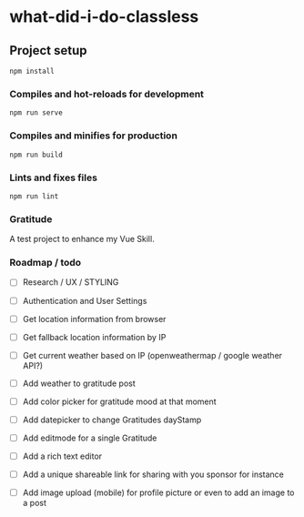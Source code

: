 # what-did-i-do-classless

## Project setup
```
npm install
```

### Compiles and hot-reloads for development
```
npm run serve
```

### Compiles and minifies for production
```
npm run build
```

### Lints and fixes files
```
npm run lint
```

### Gratitude
A test project to enhance my Vue Skill.

### Roadmap / todo
- [ ] Research / UX / STYLING
- [ ] Authentication and User Settings
- [ ] Get location information from browser
- [ ] Get fallback location information by IP
- [ ] Get current weather based on IP (openweathermap / google weather API?)
- [ ] Add weather to gratitude post
- [ ] Add color picker for gratitude mood at that moment
- [ ] Add datepicker to change Gratitudes dayStamp
- [ ] Add editmode for a single Gratitude
- [ ] Add a rich text editor
- [ ] Add a unique shareable link for sharing with you sponsor for instance
- [ ] Add image upload (mobile) for profile picture or even to add an image to a post

